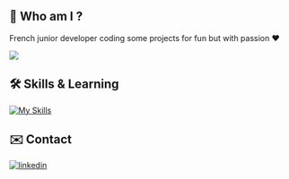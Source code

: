 ## 🚀 Who am I ?
French junior developer coding some projects for fun but with passion ❤️

![](https://komarev.com/ghpvc/?username=ragerslazar&style=for-the-badge&color=brightgreen)

## 🛠 Skills & Learning
[![My Skills](https://skillicons.dev/icons?i=html,css,php,js,py,java,nodejs,bootstrap,postgresql,git,github,docker,vscode,idea,linux,windows)]()

## ✉️ Contact
[![linkedin](https://img.shields.io/badge/linkedin-0A66C2?style=for-the-badge&logo=linkedin&logoColor=white)](https://www.linkedin.com/in/lazar-la2103/)

